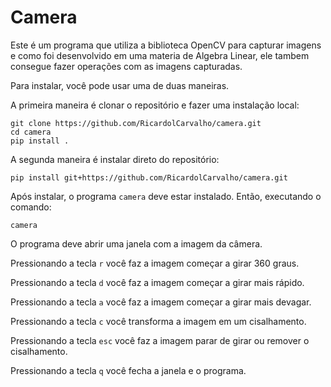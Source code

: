 # Camera

Este é um programa que utiliza a biblioteca OpenCV para capturar imagens e como foi desenvolvido em uma materia de Algebra Linear, ele tambem consegue fazer operações com as imagens capturadas.

Para instalar, você pode usar uma de duas maneiras.

A primeira maneira é clonar o repositório e fazer uma instalação local:

    git clone https://github.com/RicardolCarvalho/camera.git
    cd camera
    pip install .

A segunda maneira é instalar direto do repositório:

    pip install git+https://github.com/RicardolCarvalho/camera.git

Após instalar, o programa `camera` deve estar instalado. Então, executando o comando:

    camera

O programa deve abrir uma janela com a imagem da câmera. 

Pressionando a tecla `r` você faz a imagem começar a girar 360 graus.

Pressionando a tecla `d` você faz a imagem começar a girar mais rápido.

Pressionando a tecla `a` você faz a imagem começar a girar mais devagar.

Pressionando a tecla `c` você transforma a imagem em um cisalhamento.

Pressionando a tecla `esc` você faz a imagem parar de girar ou remover o cisalhamento.

Pressionando a tecla `q` você fecha a janela e o programa.